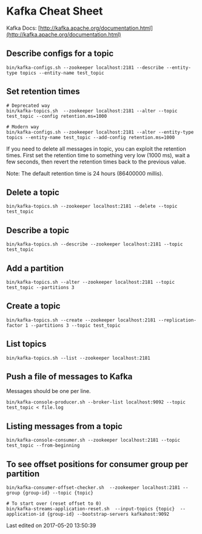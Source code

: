 # Kafka Cheat Sheet

Kafka Docs: [http://kafka.apache.org/documentation.html](http://kafka.apache.org/documentation.html)

## [](http://ronnieroller.com/kafka/cheat-sheet#describe-configs-for-a-topic)Describe configs for a topic

```
bin/kafka-configs.sh --zookeeper localhost:2181 --describe --entity-type topics --entity-name test_topic
```

## [](http://ronnieroller.com/kafka/cheat-sheet#set-retention-times)Set retention times

```
# Deprecated way
bin/kafka-topics.sh  --zookeeper localhost:2181 --alter --topic test_topic --config retention.ms=1000

# Modern way
bin/kafka-configs.sh --zookeeper localhost:2181 --alter --entity-type topics --entity-name test_topic --add-config retention.ms=1000
```

If you need to delete all messages in topic, you can exploit the retention times. First set the retention time to something very low (1000 ms), wait a few seconds, then revert the retention times back to the previous value.

Note: The default retention time is 24 hours (86400000 millis).

## [](http://ronnieroller.com/kafka/cheat-sheet#delete-a-topic)Delete a topic

```
bin/kafka-topics.sh --zookeeper localhost:2181 --delete --topic test_topic
```

## [](http://ronnieroller.com/kafka/cheat-sheet#describe-a-topic)Describe a topic

```
bin/kafka-topics.sh --describe --zookeeper localhost:2181 --topic test_topic
```

## [](http://ronnieroller.com/kafka/cheat-sheet#add-a-partition)Add a partition

```
bin/kafka-topics.sh --alter --zookeeper localhost:2181 --topic test_topic --partitions 3
```

## [](http://ronnieroller.com/kafka/cheat-sheet#create-a-topic)Create a topic

```
bin/kafka-topics.sh --create --zookeeper localhost:2181 --replication-factor 1 --partitions 3 --topic test_topic
```

## [](http://ronnieroller.com/kafka/cheat-sheet#list-topics)List topics

```
bin/kafka-topics.sh --list --zookeeper localhost:2181
```

## [](http://ronnieroller.com/kafka/cheat-sheet#push-a-file-of-messages-to-kafka)Push a file of messages to Kafka

Messages should be one per line.

```
bin/kafka-console-producer.sh --broker-list localhost:9092 --topic test_topic < file.log
```

## [](http://ronnieroller.com/kafka/cheat-sheet#listing-messages-from-a-topic)Listing messages from a topic

```
bin/kafka-console-consumer.sh --zookeeper localhost:2181 --topic test_topic --from-beginning
```

## [](http://ronnieroller.com/kafka/cheat-sheet#to-see-offset-positions-for-consumer-group-per-partition)To see offset positions for consumer group per partition

```
bin/kafka-consumer-offset-checker.sh  --zookeeper localhost:2181 --group {group-id} --topic {topic}

# To start over (reset offset to 0)
bin/kafka-streams-application-reset.sh  --input-topics {topic}  --application-id {group-id} --bootstrap-servers kafkahost:9092
```

Last edited on 2017-05-20 13:50:39

